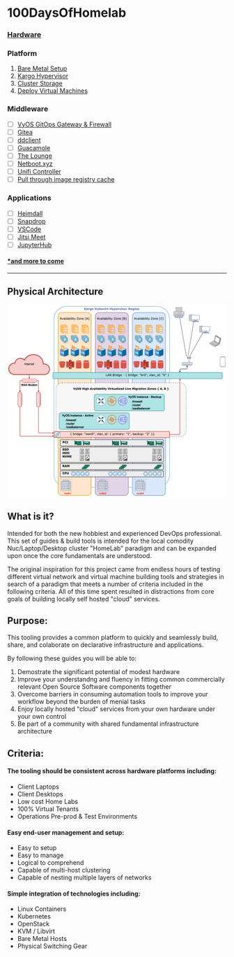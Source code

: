 # 100DaysOfHomelab
### [Hardware](docs/hardware)
### Platform
  1. [Bare Metal Setup](docs/platform/metal.md)
  2. [Kargo Hypervisor](docs/platform/kargo.md)
  3. [Cluster Storage](docs/platform/storage.md)
  4. [Deploy Virtual Machines](docs/platform/test.md)
### Middleware    
  - [ ] [VyOS GitOps Gateway & Firewall](https://vyos.io/)
  - [ ] [Gitea](https://docs.gitea.io/en-us/install-on-kubernetes)
  - [ ] [ddclient](https://docs.linuxserver.io/images/docker-ddclient)
  - [ ] [Guacamole](https://docs.linuxserver.io/images/docker-guacd)
  - [ ] [The Lounge](https://docs.linuxserver.io/images/docker-thelounge)
  - [ ] [Netboot.xyz](https://docs.linuxserver.io/images/docker-netbootxyz)
  - [ ] [Unifi Controller](https://docs.linuxserver.io/images/docker-unifi-controller)
  - [ ] [Pull through image registry cache](https://docs.docker.com/registry/recipes/mirror)
### Applications    
  - [ ] [Heimdall](https://docs.linuxserver.io/images/docker-heimdall)
  - [ ] [Snapdrop](https://docs.linuxserver.io/images/docker-snapdrop)
  - [ ] [VSCode](https://docs.linuxserver.io/images/docker-code-server)
  - [ ] [Jitsi Meet](https://github.com/jitsi-contrib/jitsi-helm)
  - [ ] [JupyterHub](https://jupyterhub.readthedocs.io/en/0.7.2/getting-started.html)

#### [*and more to come](https://github.com/awesome-selfhosted/awesome-selfhosted)
----------------
## Physical Architecture
![lasvg](https://raw.githubusercontent.com/ContainerCraft/100DaysOfHomelab/main/web/drawio/100Days.png)

## What is it?
Intended for both the new hobbiest and experienced DevOps professional. This set of guides & build tools is intended for the local comodity Nuc/Laptop/Desktop cluster "HomeLab" paradigm and can be expanded upon once the core fundamentals are understood.    
    
The original inspiration for this project came from endless hours of testing different 
virtual network and virtual machine building tools and strategies in search of a paradigm
that meets a number of criteria included in the following criteria. All of this time spent
resulted in distractions from core goals of building locally self hosted "cloud" services.

## Purpose:
This tooling provides a common platform to quickly and seamlessly build, share, and colaborate on declarative infrastructure and applications.    
    
By following these guides you will be able to:    
  1. Demostrate the significant potential of modest hardware 
  2. Improve your understandng and fluency in fitting common commercially relevant Open Source Software components together    
  3. Overcome barriers in consuming automation tools to improve your workflow beyond the burden of menial tasks    
  4. Enjoy locally hosted "cloud" services from your own hardware under your own control
  5. Be part of a community with shared fundamental infrastructure architecture

## Criteria:

#### The tooling should be consistent across hardware platforms including:
  + Client Laptops
  + Client Desktops
  + Low cost Home Labs
  + 100% Virtual Tenants
  + Operations Pre-prod & Test Environments

#### Easy end-user management and setup:
  + Easy to setup
  + Easy to manage
  + Logical to comprehend
  + Capable of multi-host clustering
  + Capable of nesting multiple layers of networks

#### Simple integration of technologies including:
  + Linux Containers
  + Kubernetes
  + OpenStack
  + KVM / Libvirt
  + Bare Metal Hosts
  + Physical Switching Gear
